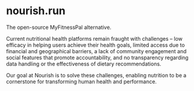 # nourish.run
The open-source MyFitnessPal alternative.

Current nutritional health platforms remain fraught with challenges – low efficacy in helping users achieve their health goals, limited access due to financial and geographical barriers, a lack of community engagement and social features that promote accountability, and no transparency regarding data handling or the effectiveness of dietary recommendations.

Our goal at Nourish is to solve these challenges, enabling nutrition to be a cornerstone for transforming human health and performance.
